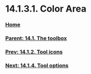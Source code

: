 # 14.1.3.1. Color Area

### [Home](./00-home.md)
### [Parent: 14.1. The toolbox](./14-01-00-the-toolbox.md)
### [Prev: 14.1.2. Tool icons](./14-01-02-tool-icons.md)
### [Next: 14.1.4. Tool options](./14-01-04-tool-options.md)

